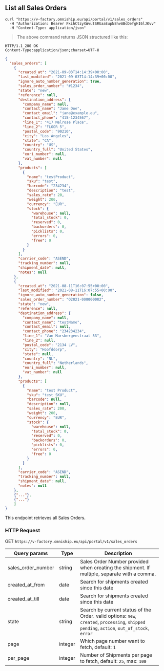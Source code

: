 ## List all Sales Orders


```shell
curl "https://v-factory.omniship.eu/api/portal/v1/sales_orders"
  -H "Authorization: Bearer FkihCtzyXWvutSRUaaEupN8hvABcDefgHI6lJKvv"
  -H "Content-Type: application/json"
```

> The above command returns JSON structured like this:

```
HTTP/1.1 200 OK
Content-Type:application/json;charset=UTF-8
```
```json
{
  "sales_orders": [
    {
      "created_at": "2021-09-03T14:14:39+00:00",
      "last_modified": "2021-09-03T14:14:39+00:00",
      "ignore_auto_number_generation": true,
      "sales_order_number": "#1234",
      "state": "new",
      "reference": null,
      "destination_address": {
        "company_name": null,
        "contact_name": "Jane Doe",
        "contact_email": "jane@example.eu",
        "contact_phone": "415-1234567",
        "line_1": "417 Melrose Place",
        "line_2": "FLOOR 5",
        "postal_code": "90210",
        "city": "Los Angeles",
        "state": "CA",
        "country": "US",
        "country_full": "United States",
        "eori_number": null,
        "vat_number": null
      },
      "products": [
        {
          "name": "testProduct",
          "sku": "test",
          "barcode": "234234",
          "description": "test",
          "sales_rate": 20,
          "weight": 200,
          "currency": "EUR",
          "stock": {
            "warehouse": null,
            "total_stock": 0,
            "reserved": 0,
            "backorders": 0,
            "picklists": 0,
            "errors": 0,
            "free": 0
          }
        }
      ],
      "carrier_code": "ASEND",
      "tracking_number": null,
      "shipment_date": null,
      "notes": null
    },
    {
      "created_at": "2021-08-11T16:07:55+00:00",
      "last_modified": "2021-08-11T16:07:55+00:00",
      "ignore_auto_number_generation": false,
      "sales_order_number": "O2021-000000002",
      "state": "new",
      "reference": null,
      "destination_address": {
        "company_name": null,
        "contact_name": "testName",
        "contact_email": null,
        "contact_phone": "234234234",
        "line_1": "Van Marsbergenstraat 53",
        "line_2": null,
        "postal_code": "2134 LV",
        "city": "Hoofddorp",
        "state": null,
        "country": "NL",
        "country_full": "Netherlands",
        "eori_number": null,
        "vat_number": null
      },
      "products": [
        {
          "name": "test Product",
          "sku": "test SKU",
          "barcode": null,
          "description": null,
          "sales_rate": 200,
          "weight": 200,
          "currency": "EUR",
          "stock": {
            "warehouse": null,
            "total_stock": 0,
            "reserved": 0,
            "backorders": 0,
            "picklists": 0,
            "errors": 0,
            "free": 0
          }
        }
      ],
      "carrier_code": "ASEND",
      "tracking_number": null,
      "shipment_date": null,
      "notes": null
    },
    {"..."},
    {"..."}
	]
}
```

This endpoint retrieves all Sales Orders.

### HTTP Request

<span class="http-verb get">GET</span> `https://v-factory.omniship.eu/api/portal/v1/sales_orders`

Query params | Type | Description
--------- | ------- | -----------
sales_order_number | <span class="type">string</span> | Sales Order Number provided when creating the shipment. If multiple, separate with a comma.
created_at_from | <span class="type">date</span> | Search for shipments created since this date
created_at_till | <span class="type">date</span> | Search for shipments created since this date
state | <span class="type">string</span> | Search by current status of the Order. valid options\: <code>new</code>, <code>created</code>, <code>processing</code>, <code>shipped</code> <code>pending</code>, <code>action</code>, <code>out_of_stock</code>, <code>error</code>
page | <span class="type">integer</span> | Which page number want to fetch, default: <code>1</code>
per_page | <span class="type">integer</span> | Number of Shipments per page to fetch, default: <code>25</code>, max: <code>100</code>
